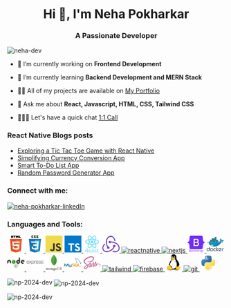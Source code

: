 <h1 align="center">Hi 👋, I'm Neha Pokharkar</h1>
<h3 align="center">A Passionate Developer</h3>

<p align="left"> <img src="https://komarev.com/ghpvc/?username=np-2024&label=Profile%20views&color=0e75b6&style=flat" alt="neha-dev" /> </p>

- 🔭 I’m currently working on **Frontend Development**

- 🌱 I’m currently learning **Backend Development and MERN Stack**

- 👨‍💻 All of my projects are available on [My Portfolio](https://myporfolio-mu.vercel.app/)

- 💬 Ask me about **React, Javascript, HTML, CSS, Tailwind CSS**

- 🙋🏻‍♀️ Let's have a quick chat [1:1 Call](https://topmate.io/neha_pokharkar/)

### React Native Blogs posts
<!-- BLOG-POST-LIST:START -->
- [Exploring a Tic Tac Toe Game with React Native](https://medium.com/@pokharkarneha2023/exploring-a-tic-tac-toe-game-with-react-native-82e5ff365e5d)
- [Simplifying Currency Conversion App](https://medium.com/@pokharkarneha2023/simplifying-currency-conversion-a-react-native-application-1ba3e7d99b30)
- [Smart To-Do List App](https://medium.com/@pokharkarneha2023/smart-to-do-list-mobile-app-with-react-native-50ec90cdf8eb)
- [Random Password Generator App](https://medium.com/@pokharkarneha2023/building-a-random-password-generator-mobile-app-with-react-native-e7ff07c4a8fd)
<!-- BLOG-POST-LIST:END -->

<h3 align="left">Connect with me:</h3>
<p align="left">
<a href="https://linkedin.com/in/neha-pokharkar-dev" target="blank"><img align="center" src="https://raw.githubusercontent.com/rahuldkjain/github-profile-readme-generator/master/src/images/icons/Social/linked-in-alt.svg" alt="neha-pokharkar-linkedIn" height="30" width="40" /></a>
</p>

<h3 align="left">Languages and Tools:</h3>
<p align="left"> 
<a href="https://www.w3.org/html/" target="_blank" rel="noreferrer"> <img src="https://raw.githubusercontent.com/devicons/devicon/master/icons/html5/html5-original-wordmark.svg" alt="html5" width="40" height="40"/> </a>
<a href="https://www.w3schools.com/css/" target="_blank" rel="noreferrer"> <img src="https://raw.githubusercontent.com/devicons/devicon/master/icons/css3/css3-original-wordmark.svg" alt="css3" width="40" height="40"/> </a>
<a href="https://developer.mozilla.org/en-US/docs/Web/JavaScript" target="_blank" rel="noreferrer"> <img src="https://raw.githubusercontent.com/devicons/devicon/master/icons/javascript/javascript-original.svg" alt="javascript" width="40" height="40"/> </a> 
<a href="https://www.typescriptlang.org/" target="_blank" rel="noreferrer"> <img src="https://raw.githubusercontent.com/devicons/devicon/master/icons/typescript/typescript-original.svg" alt="typescript" width="40" height="40"/> </a>
<a href="https://reactjs.org/" target="_blank" rel="noreferrer"> <img src="https://raw.githubusercontent.com/devicons/devicon/master/icons/react/react-original-wordmark.svg" alt="react" width="40" height="40"/> </a> 
<a href="https://redux.js.org" target="_blank" rel="noreferrer"> <img src="https://raw.githubusercontent.com/devicons/devicon/master/icons/redux/redux-original.svg" alt="redux" width="40" height="40"/> </a> 
<a href="https://reactnative.dev/" target="_blank" rel="noreferrer"> <img src="https://reactnative.dev/img/header_logo.svg" alt="reactnative" width="40" height="40"/> </a> 
<a href="https://nextjs.org/" target="_blank" rel="noreferrer"> <img src="https://cdn.worldvectorlogo.com/logos/nextjs-2.svg" alt="nextjs" width="40" height="40"/> </a>
<a href="https://getbootstrap.com" target="_blank" rel="noreferrer"> <img src="https://raw.githubusercontent.com/devicons/devicon/master/icons/bootstrap/bootstrap-plain-wordmark.svg" alt="bootstrap" width="40" height="40"/> </a>
<a href="https://www.docker.com/" target="_blank" rel="noreferrer"> <img src="https://raw.githubusercontent.com/devicons/devicon/master/icons/docker/docker-original-wordmark.svg" alt="docker" width="40" height="40"/> </a>
<a href="https://nodejs.org" target="_blank" rel="noreferrer"> <img src="https://raw.githubusercontent.com/devicons/devicon/master/icons/nodejs/nodejs-original-wordmark.svg" alt="nodejs" width="40" height="40"/> </a> 
<a href="https://expressjs.com" target="_blank" rel="noreferrer"> <img src="https://raw.githubusercontent.com/devicons/devicon/master/icons/express/express-original-wordmark.svg" alt="express" width="40" height="40"/> </a>
<a href="https://www.mongodb.com/" target="_blank" rel="noreferrer"> <img src="https://raw.githubusercontent.com/devicons/devicon/master/icons/mongodb/mongodb-original-wordmark.svg" alt="mongodb" width="40" height="40"/> </a> 
<a href="https://www.mysql.com/" target="_blank" rel="noreferrer"> <img src="https://raw.githubusercontent.com/devicons/devicon/master/icons/mysql/mysql-original-wordmark.svg" alt="mysql" width="40" height="40"/> </a>
<a href="https://sass-lang.com" target="_blank" rel="noreferrer"> <img src="https://raw.githubusercontent.com/devicons/devicon/master/icons/sass/sass-original.svg" alt="sass" width="40" height="40"/> </a>
<a href="https://tailwindcss.com/" target="_blank" rel="noreferrer"> <img src="https://www.vectorlogo.zone/logos/tailwindcss/tailwindcss-icon.svg" alt="tailwind" width="40" height="40"/> </a> 
<a href="https://firebase.google.com/" target="_blank" rel="noreferrer"> <img src="https://www.vectorlogo.zone/logos/firebase/firebase-icon.svg" alt="firebase" width="40" height="40"/> </a> 
<a href="https://www.linux.org/" target="_blank" rel="noreferrer"> <img src="https://raw.githubusercontent.com/devicons/devicon/master/icons/linux/linux-original.svg" alt="linux" width="40" height="40"/> </a>
<a href="https://git-scm.com/" target="_blank" rel="noreferrer"> <img src="https://www.vectorlogo.zone/logos/git-scm/git-scm-icon.svg" alt="git" width="40" height="40"/> </a> 
<a href="https://www.python.org" target="_blank" rel="noreferrer"> <img src="https://raw.githubusercontent.com/devicons/devicon/master/icons/python/python-original.svg" alt="python" width="40" height="40"/> </a>
</p>
<p><img align="left" src="https://github-readme-stats.vercel.app/api/top-langs?username=np-2024&show_icons=true&locale=en&layout=compact" alt="np-2024-dev" /></p>

<p>&nbsp;<img align="center" src="https://github-readme-stats.vercel.app/api?username=np-2024&show_icons=true&locale=en" alt="np-2024-dev" /></p>

<p><img align="center" src="https://github-readme-streak-stats.herokuapp.com/?user=np-2024&" alt="np-2024-dev" /></p>
